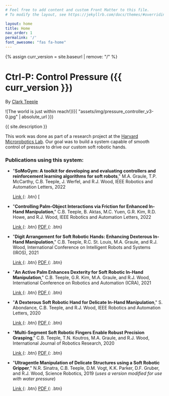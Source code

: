 ```yaml
---
# Feel free to add content and custom Front Matter to this file.
# To modify the layout, see https://jekyllrb.com/docs/themes/#overriding-theme-defaults

layout: home
title: Home
nav_order: 1
permalink: '/'
font_awesome: "fas fa-home"
---
```


{% assign curr_version = site.baseurl | remove: "/" %}
# Ctrl-P: Control Pressure ({{ curr_version }})

By [Clark Teeple](http://www.cbteeple.com)

![The world is just within reach!]({{ "assets/img/pressure_controller_v3-0.jpg" | absolute_url }})

{{ site.description }}

This work was done as part of a research project at the [Harvard Microrobotics Lab](https://www.micro.seas.harvard.edu). Our goal was to build a system capable of smooth control of pressure to drive our custom soft robotic hands.

### Publications using this system:
- "**SoMoGym: A toolkit for developing and evaluating controllers and reinforcement learning algorithms for soft robots**," M.A. Graule, T.P. McCarthy, C.B. Teeple, J. Werfel, and R.J. Wood, IEEE Robotics and Automation Letters, 2022

	[<i class="fas fa-link"></i> Link ](https://ieeexplore.ieee.org/document/9684669){: .btn} [<i class="fas fa-file-pdf"></i>

- "**Controlling Palm-Object Interactions via Friction for Enhanced In-Hand Manipulation**," C.B. Teeple, B. Aktas, M.C. Yuen, G.R. Kim, R.D. Howe, and R.J. Wood, IEEE Robotics and Automation Letters, 2022

	[<i class="fas fa-link"></i> Link ](https://ieeexplore.ieee.org/document/9684669){: .btn} [<i class="fas fa-file-pdf"></i> PDF ](https://cv.cbteeple.com/papers/teeple2021arrangement.pdf){: .btn}

- "**Digit Arrangement for Soft Robotic Hands: Enhancing Dexterous In-Hand Manipulation**," C.B. Teeple, R.C. St. Louis, M.A. Graule, and R.J. Wood, International Conference on Intelligent Robots and Systems (IROS), 2021

	[<i class="fas fa-link"></i> Link ](https://ieeexplore.ieee.org/document/9636188){: .btn} [<i class="fas fa-file-pdf"></i> PDF ](https://cv.cbteeple.com/papers/teeple2021arrangement.pdf){: .btn}

- "**An Active Palm Enhances Dexterity for Soft Robotic In-Hand Manipulation**," C.B. Teeple, G.R. Kim, M.A. Graule, and R.J. Wood, International Conference on Robotics and Automation (ICRA), 2021

    [<i class="fas fa-link"></i> Link ](https://ieeexplore.ieee.org/document/9562049){: .btn} [<i class="fas fa-file-pdf"></i> PDF ](https://cv.cbteeple.com/papers/teeple2021active.pdf){: .btn}
- "**A Dexterous Soft Robotic Hand for Delicate In-Hand Manipulation**," S. Abondance, C.B. Teeple, and R.J. Wood, IEEE Robotics and Automation Letters, 2020

    [<i class="fas fa-link"></i> Link ](https://ieeexplore.ieee.org/document/9134855){: .btn} [<i class="fas fa-file-pdf"></i> PDF ](https://cv.cbteeple.com/papers/abondance2020_dexterous.pdf){: .btn}
- "**Multi-Segment Soft Robotic Fingers Enable Robust Precision Grasping**," C.B. Teeple, T.N. Koutros, M.A. Graule, and R.J. Wood, International Journal of Robotics Research, 2020

    [<i class="fas fa-link"></i> Link ](https://journals.sagepub.com/doi/10.1177/0278364920910465){: .btn} [<i class="fas fa-file-pdf"></i> PDF ](https://cv.cbteeple.com/papers/teeple2020_two_seg_fingers.pdf){: .btn}
- "**Ultragentle Manipulation of Delicate Structures using a Soft Robotic Gripper**," N.R. Sinatra, C.B. Teeple, D.M. Vogt, K.K. Parker, D.F. Gruber, and R.J. Wood, Science Robotics, 2019 (_uses a version modified for use with water pressure_)

    [<i class="fas fa-link"></i> Link ](https://robotics.sciencemag.org/content/4/33/eaax5425){: .btn} [<i class="fas fa-file-pdf"></i> PDF ](https://cv.cbteeple.com/papers/sinatra2019_ultragentle_soft_gripper.pdf){: .btn}
